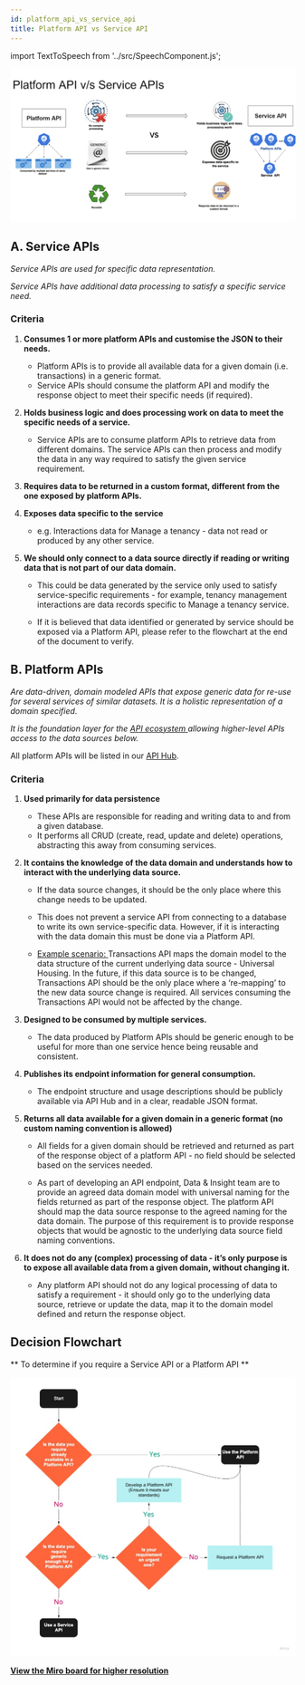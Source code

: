 ```yaml
---
id: platform_api_vs_service_api
title: Platform API vs Service API
---
```



import TextToSpeech from '../src/SpeechComponent.js';

<TextToSpeech>

![Platform API vs Service API comparison](./doc-images/platformapi.png)


## A. Service APIs  

_Service APIs are used for specific data representation._

_Service APIs have additional data processing to satisfy a specific service need._

### Criteria

1. **Consumes 1 or more platform APIs and customise the JSON to their needs.**

   * Platform APIs is to provide all available data for a given domain (i.e. transactions) in a generic format. 
   * Service APIs should consume the platform API and modify the response object to meet their specific needs (if required).

2. **Holds business logic and does processing work on data to meet the specific needs of a service.**

   * Service APIs are to consume platform APIs to retrieve data from different domains. The service APIs can then process and modify the data in any way required to satisfy the given service requirement.

3. **Requires data to be returned in a custom format, different from the one exposed by platform APIs.**

4. **Exposes data specific to the service** 
   * e.g. Interactions data for Manage a tenancy - data not read or produced by any other service.

5. **We should only connect to a data source directly if reading or writing data that is not part of our data domain.**

   * This could be data generated by the service only used to satisfy service-specific requirements - for example, tenancy management interactions are data records specific to Manage a tenancy service.

   * If it is believed that data identified or generated by service should be exposed via a Platform API, please refer to the flowchart at the end of the document to verify.

##  B. Platform APIs

_Are data-driven, domain modeled APIs that expose generic data for re-use for several services of similar datasets. It is a holistic representation of a domain specified._

_It is the foundation layer for the <u> API ecosystem </u> allowing higher-level APIs access to the data sources below._

All platform APIs will be listed in our [API Hub](https://developer-api.hackney.gov.uk/).

### Criteria

1. **Used primarily for data persistence**
   * These APIs are responsible for reading and writing data to and from a given database.
   * It performs all CRUD (create, read, update and delete) operations, abstracting this away from consuming services.

2. **It contains the knowledge of the data domain and understands how to interact with the underlying data source.** 
   * If the data source changes, it should be the only place where this change needs to be updated.
   * This does not prevent a service API from connecting to a database to write its own service-specific data.  However, if it is interacting with the data domain this must be done via a Platform API.

   * <u> Example scenario: </u> Transactions API maps the domain model to the data structure of the current underlying data source - Universal Housing. In the future, if this data source is to be changed, Transactions API should be the only place where a ‘re-mapping’ to the new data source change is required. All services consuming the Transactions API would not be affected by the change.

3. **Designed to be consumed by multiple services.**
   * The data produced by Platform APIs should be generic enough to be useful for more than one service hence being reusable and consistent.

4. **Publishes its endpoint information for general consumption.**
   * The endpoint structure and usage descriptions should be publicly available via API Hub and in a clear, readable JSON format.

5. **Returns all data available for a given domain in a generic format (no custom naming convention is allowed)**
   * All fields for a given domain should be retrieved and returned as part of the response object of a platform API - no field should be selected based on the services needed.

   * As part of developing an API endpoint, Data & Insight team are to provide an agreed data domain model with universal naming for the fields returned as part of the response object. The platform API should map the data source response to the agreed naming for the data domain. The purpose of this requirement is to provide response objects that would be agnostic to the underlying data source field naming conventions.  

6. **It does not do any (complex) processing of data - it’s only purpose is to expose all available data from a given domain, without changing it.**

     * Any platform API should not do any logical processing of data to satisfy a requirement - it should only go to the underlying data source, retrieve or update the data, map it to the domain model defined and return the response object.

##   Decision Flowchart

** To determine if you require a Service API or a Platform API **

![Decision flowchart](./doc-images/decision_flowchart.png)

[**View the Miro board for higher resolution**](https://miro.com/app/board/o9J_lFTB0GI=/)

</TextToSpeech>